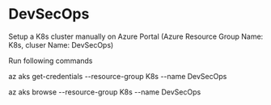 # DevSecOps
Setup a K8s cluster manually on Azure Portal (Azure Resource Group Name: K8s, cluser Name: DevSecOps)

Run following commands

az aks get-credentials --resource-group K8s --name DevSecOps

az aks browse --resource-group K8s --name DevSecOps
